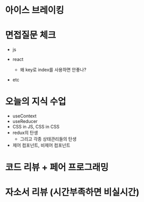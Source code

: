 # 아이스 브레이킹

# 면접질문 체크

- js

- react

  - 왜 key로 index를 사용하면 안좋나?

- etc

# 오늘의 지식 수업

- useContext
- useReducer
- CSS in JS, CSS in CSS
- redux의 탄생
  - 그리고 각종 상태관리들의 탄생
- 제어 컴포넌트, 비제어 컴포넌트

# 코드 리뷰 + 페어 프로그래밍

# 자소서 리뷰 (시간부족하면 비실시간)
